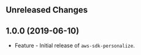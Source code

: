 Unreleased Changes
------------------

1.0.0 (2019-06-10)
------------------

* Feature - Initial release of `aws-sdk-personalize`.

